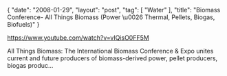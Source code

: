 {
   "date": "2008-01-29",
   "layout": "post",
   "tag": [
      "Water"
   ],
   "title": "Biomass Conference- All Things Biomass (Power \u0026 Thermal, Pellets, Biogas, Biofuels)"
}

https://www.youtube.com/watch?v=vIQisO0FF5M

All Things Biomass: The International Biomass Conference & Expo unites current and future producers of biomass-derived power, pellet producers, biogas produc...